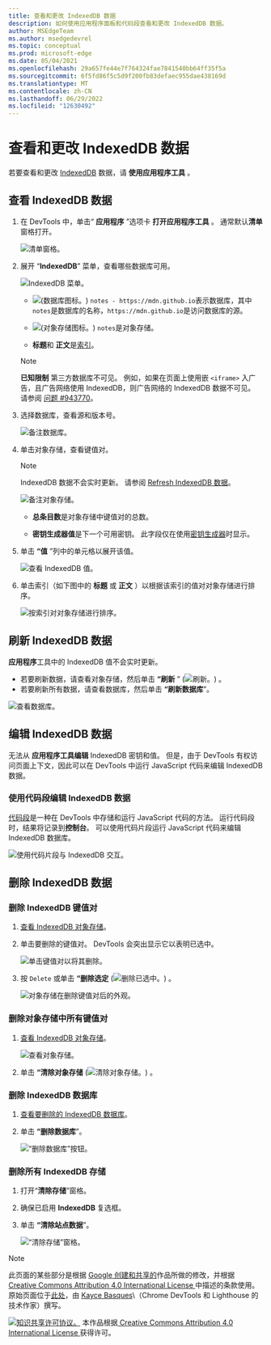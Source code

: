 ```yaml
---
title: 查看和更改 IndexedDB 数据
description: 如何使用应用程序面板和代码段查看和更改 IndexedDB 数据。
author: MSEdgeTeam
ms.author: msedgedevrel
ms.topic: conceptual
ms.prod: microsoft-edge
ms.date: 05/04/2021
ms.openlocfilehash: 29a657fe44e7f764324fae7841540bb64ff35f5a
ms.sourcegitcommit: 6f5fd86f5c5d9f200fb83defaec955dae438169d
ms.translationtype: MT
ms.contentlocale: zh-CN
ms.lasthandoff: 06/29/2022
ms.locfileid: "12630492"
---
```

<!-- Copyright Kayce Basques

   Licensed under the Apache License, Version 2.0 (the "License");
   you may not use this file except in compliance with the License.
   You may obtain a copy of the License at

       https://www.apache.org/licenses/LICENSE-2.0

   Unless required by applicable law or agreed to in writing, software
   distributed under the License is distributed on an "AS IS" BASIS,
   WITHOUT WARRANTIES OR CONDITIONS OF ANY KIND, either express or implied.
   See the License for the specific language governing permissions and
   limitations under the License.  -->
# <a name="view-and-change-indexeddb-data"></a>查看和更改 IndexedDB 数据

若要查看和更改 [IndexedDB](https://developer.mozilla.org/docs/Web/API/IndexedDB_API) 数据，请 **使用应用程序工具** 。


<!-- ====================================================================== -->
## <a name="view-indexeddb-data"></a>查看 IndexedDB 数据

1. 在 DevTools 中，单击“ **应用程序** ”选项卡 **打开应用程序工具** 。  通常默认**清单**窗格打开。

   ![清单窗格。](../media/storage-application-manifest-empty.msft.png)

1. 展开 “**IndexedDB**” 菜单，查看哪些数据库可用。

   ![IndexedDB 菜单。](../media/storage-application-storage-indexeddb.msft.png)

   * ![ (数据库图标。](../media/database-icon.msft.png)) `notes - https://mdn.github.io`表示数据库，其中`notes`是数据库的名称，`https://mdn.github.io`是访问数据库的源。

   * ![ (对象存储图标。](../media/object-store-icon.msft.png)) `notes`是对象存储。

   *  **标题**和 **正文**是[索引](https://developer.mozilla.org/docs/Web/API/IndexedDB_API/Using_IndexedDB#Using_an_index)。

   > [!NOTE]
   > **已知限制**  第三方数据库不可见。  例如，如果在页面上使用嵌 `<iframe>` 入广告，且广告网络使用 IndexedDB，则广告网络的 IndexedDB 数据不可见。  请参阅 [问题 #943770](https://crbug.com/943770)。

1. 选择数据库，查看源和版本号。

   ![备注数据库。](../media/storage-application-storage-indexeddb-notes_db.msft.png)

1. 单击对象存储，查看键值对。

   > [!NOTE]
   > IndexedDB 数据不会实时更新。  请参阅 [Refresh IndexedDB 数据](#refresh-indexeddb-data)。

   ![备注对象存储。](../media/storage-application-storage-indexeddb-notes_db-notes_os.msft.png)

   *  **总条目数**是对象存储中键值对的总数。

   *  **密钥生成器值**是下一个可用密钥。  此字段仅在使用[密钥生成器](https://developer.mozilla.org/docs/Web/API/IndexedDB_API/Basic_Concepts_Behind_IndexedDB#gloss_keygenerator)时显示。

1. 单击 **“值** ”列中的单元格以展开该值。

   ![查看 IndexedDB 值。](../media/storage-application-storage-indexeddb-notes_db-notes_os-edge-chromium.msft.png)

1. 单击索引（如下图中的 **标题** 或 **正文** ）以根据该索引的值对对象存储进行排序。

   ![按索引对对象存储进行排序。](../media/storage-application-storage-indexeddb-notes_db-notes_os-title.msft.png)


<!-- ====================================================================== -->
## <a name="refresh-indexeddb-data"></a>刷新 IndexedDB 数据

**应用程序**工具中的 IndexedDB 值不会实时更新。

*  若要刷新数据，请查看对象存储，然后单击 **“刷新** ” (![刷新。](../media/reload-icon.msft.png)) 。
*  若要刷新所有数据，请查看数据库，然后单击 **“刷新数据库**”。

![查看数据库。](../media/storage-application-storage-indexeddb-notes_db-notes_os-refresh-database.msft.png)


<!-- ====================================================================== -->
## <a name="edit-indexeddb-data"></a>编辑 IndexedDB 数据

无法从 **应用程序工具编辑** IndexedDB 密钥和值。  但是，由于 DevTools 有权访问页面上下文，因此可以在 DevTools 中运行 JavaScript 代码来编辑 IndexedDB 数据。

### <a name="edit-indexeddb-data-with-snippets"></a>使用代码段编辑 IndexedDB 数据

[代码段](../javascript/snippets.md)是一种在 DevTools 中存储和运行 JavaScript 代码的方法。  运行代码段时，结果将记录到**控制台**。  可以使用代码片段运行 JavaScript 代码来编辑 IndexedDB 数据库。

![使用代码片段与 IndexedDB 交互。](../media/storage-sources-snippets-indexeddb-output.msft.png)


<!-- ====================================================================== -->
## <a name="delete-indexeddb-data"></a>删除 IndexedDB 数据

### <a name="delete-an-indexeddb-key-value-pair"></a>删除 IndexedDB 键值对

1. [查看 IndexedDB 对象存储](#view-indexeddb-data)。

1. 单击要删除的键值对。  DevTools 会突出显示它以表明已选中。

   ![单击键值对以将其删除。](../media/storage-application-storage-indexeddb-notes_db-notes_os2.msft.png)

1. 按 `Delete` 或单击 **“删除选定** (![删除已选中。](../media/delete-icon.msft.png)) 。

   ![对象存储在删除键值对后的外观。](../media/storage-application-storage-indexeddb-notes_db-notes_os-delete-selected.msft.png)

### <a name="delete-all-key-value-pairs-in-an-object-store"></a>删除对象存储中所有键值对

1. [查看 IndexedDB 对象存储](#view-indexeddb-data)。

   ![查看对象存储。](../media/storage-application-storage-indexeddb-notes_db-notes_os-clear-object-store.msft.png)

1. 单击 **“清除对象存储** (![清除对象存储。](../media/clear-icon.msft.png)) 。

### <a name="delete-an-indexeddb-database"></a>删除 IndexedDB 数据库

1. [查看要删除的 IndexedDB 数据库](#view-indexeddb-data)。

1. 单击 **“删除数据库**”。

   ![“删除数据库”按钮。](../media/storage-application-storage-indexeddb-notes_db-delete-database.msft.png)

### <a name="delete-all-indexeddb-storage"></a>删除所有 IndexedDB 存储

1. 打开“**清除存储**”窗格。

1. 确保已启用 **IndexedDB** 复选框。

1. 单击 **“清除站点数据**”。

   ![“清除存储”窗格。](../media/storage-application-clear-storage-indexeddb-clear-site-data.msft.png)


<!-- ====================================================================== -->
> [!NOTE]
> 此页面的某些部分是根据 [Google 创建和共享的](https://developers.google.com/terms/site-policies)作品所做的修改，并根据[ Creative Commons Attribution 4.0 International License ](https://creativecommons.org/licenses/by/4.0)中描述的条款使用。
> 原始页面位于[此处](https://developer.chrome.com/docs/devtools/storage/indexeddb/)，由 [Kayce Basques](https://developers.google.com/web/resources/contributors#kayce-basques)\（Chrome DevTools 和 Lighthouse 的技术作家）撰写。

[![知识共享许可协议。](../../media/cc-logo/88x31.png)](https://creativecommons.org/licenses/by/4.0)
本作品根据[ Creative Commons Attribution 4.0 International License ](https://creativecommons.org/licenses/by/4.0)获得许可。
